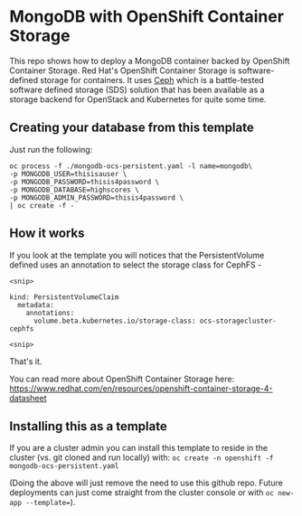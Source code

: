 # MongoDB with OpenShift Container Storage
This repo shows how to deploy a MongoDB container backed by OpenShift Container Storage. Red Hat's OpenShift Container Storage is software-defined storage for containers. It uses [Ceph][1] which is a battle-tested software defined storage (SDS) solution that has been available as a storage backend for OpenStack and Kubernetes for quite some time.

## Creating your database from this template
Just run the following:

```
oc process -f ./mongodb-ocs-persistent.yaml -l name=mongodb\
-p MONGODB_USER=thisisauser \
-p MONGODB_PASSWORD=thisis4password \
-p MONGODB_DATABASE=highscores \
-p MONGODB_ADMIN_PASSWORD=thisis4password \
| oc create -f -
```

## How it works
If you look at the template you will notices that the PersistentVolume defined uses an annotation to select the storage class for CephFS - 
```
<snip>

kind: PersistentVolumeClaim
  metadata:
    annotations:
      volume.beta.kubernetes.io/storage-class: ocs-storagecluster-cephfs

<snip>
```
That's it.

You can read more about OpenShift Container Storage here:
https://www.redhat.com/en/resources/openshift-container-storage-4-datasheet

## Installing this as a template
If you are a cluster admin you can install this template to reside in the cluster (vs. git cloned and run locally) with:
`oc create -n openshift -f mongodb-ocs-persistent.yaml`

(Doing the above will just remove the need to use this github repo. Future deployments can just come straight from the cluster console or with `oc new-app --template=`).

[1]: https://www.openshift.com/blog/openshift-container-storage-4-introduction-to-ceph
